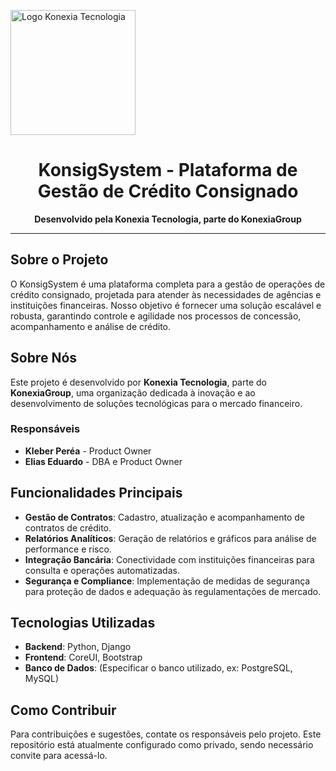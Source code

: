 <img src="caminho/para/o/logo-konexia.png" alt="Logo Konexia Tecnologia" width="200"/> <!-- Ajuste o tamanho conforme necessário -->

<h1 align="center">KonsigSystem - Plataforma de Gestão de Crédito Consignado</h1>

<p align="center">
    <strong>Desenvolvido pela Konexia Tecnologia, parte do KonexiaGroup</strong>
</p>

---

## Sobre o Projeto

O KonsigSystem é uma plataforma completa para a gestão de operações de crédito consignado, projetada para atender às necessidades de agências e instituições financeiras. Nosso objetivo é fornecer uma solução escalável e robusta, garantindo controle e agilidade nos processos de concessão, acompanhamento e análise de crédito.

## Sobre Nós

Este projeto é desenvolvido por **Konexia Tecnologia**, parte do **KonexiaGroup**, uma organização dedicada à inovação e ao desenvolvimento de soluções tecnológicas para o mercado financeiro.

### Responsáveis
- **Kleber Peréa** - Product Owner
- **Elias Eduardo** - DBA e Product Owner

## Funcionalidades Principais

- **Gestão de Contratos**: Cadastro, atualização e acompanhamento de contratos de crédito.
- **Relatórios Analíticos**: Geração de relatórios e gráficos para análise de performance e risco.
- **Integração Bancária**: Conectividade com instituições financeiras para consulta e operações automatizadas.
- **Segurança e Compliance**: Implementação de medidas de segurança para proteção de dados e adequação às regulamentações de mercado.

## Tecnologias Utilizadas

- **Backend**: Python, Django
- **Frontend**: CoreUI, Bootstrap
- **Banco de Dados**: (Especificar o banco utilizado, ex: PostgreSQL, MySQL)

## Como Contribuir

Para contribuições e sugestões, contate os responsáveis pelo projeto. Este repositório está atualmente configurado como privado, sendo necessário convite para acessá-lo.
